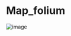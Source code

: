 # Map_folium
![image](https://user-images.githubusercontent.com/45922593/180971686-0650f7c0-077f-464f-ba06-5c9086dfbd4f.png)
